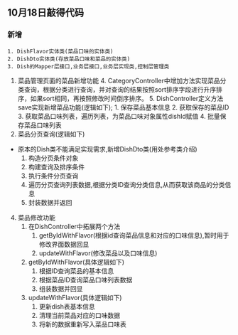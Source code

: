 
## 10月18日敲得代码

### 新增

    1. DishFlavor实体类(菜品口味的实体类)
    2. DishDto实体类(存放菜品口味和菜品的实体类)
    3. Dish的Mapper层接口,业务层接口,业务层实现类,控制层管理类
1. 菜品管理页面的菜品新增功能
    4. CategoryController中增加方法实现菜品分类查询，根据分类进行查询，并对查询的结果按照sort排序字段进行升序排序，如果sort相同，再按照修改时间倒序排序。
    5. DishController定义方法save实现新增菜品功能(逻辑如下);
       1. 保存菜品基本信息
       2. 获取保存的菜品ID
       3. 获取菜品口味列表，遍历列表，为菜品口味对象属性dishId赋值
       4. 批量保存菜品口味列表
2. 菜品分页查询(逻辑如下)
- 原本的Dish类不能满足实现需求,新增DishDto类(用处参考类介绍)
   1. 构造分页条件对象
   2. 构建查询及排序条件
   3. 执行条件分页查询
   4. 遍历分页查询列表数据,根据分类ID查询分类信息,从而获取该商品的分类信息
   5. 封装数据并返回
4. 菜品修改功能
   1. 在DishController中拓展两个方法
      1. getByIdWithFlavor(根据id查询菜品信息和对应的口味信息),暂时用于修改界面数据回显
      2. updateWithFlavor(修改菜品以及口味信息)
   2. getByIdWithFlavor(具体逻辑如下)
      1. 根据ID查询菜品的基本信息
      2. 根据菜品ID查询菜品口味列表数据
      3. 组装数据并回显
   3. updateWithFlavor(具体逻辑如下)
      1. 更新dish表基本信息
      2. 清理当前菜品对应的口味数据
      3. 将新的数据重新写入菜品口味表